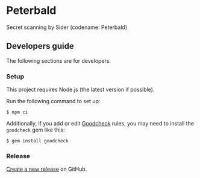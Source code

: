 # Peterbald

Secret scanning by Sider (codename: Peterbald)

## Developers guide

The following sections are for developers.

### Setup

This project requires Node.js (the latest version if possible).

Run the following command to set up:

```console
$ npm ci
```

Additionally, if you add or edit [Goodcheck](https://github.com/sider/goodcheck) rules, you may need to install the `goodcheck` gem like this:

```console
$ gem install goodcheck
```

### Release

[Create a new release](https://github.com/sider/peterbald/releases/new) on GitHub.

